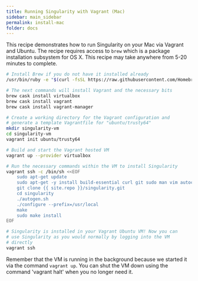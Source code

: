 ```yaml
---
title: Running Singularity with Vagrant (Mac)
sidebar: main_sidebar
permalink: install-mac
folder: docs
---
```


This recipe demonstrates how to run Singularity on your Mac via Vagrant and Ubuntu. The recipe requires access to `brew` which is a package installation subsystem for OS X. This recipe may take anywhere from 5-20 minutes to complete.

```bash
# Install Brew if you do not have it installed already
/usr/bin/ruby -e "$(curl -fsSL https://raw.githubusercontent.com/Homebrew/install/master/install)"

# The next commands will install Vagrant and the necessary bits
brew cask install virtualbox
brew cask install vagrant
brew cask install vagrant-manager

# Create a working directory for the Vagrant configuration and
# generate a template Vagrantfile for "ubuntu/trusty64"
mkdir singularity-vm
cd singularity-vm
vagrant init ubuntu/trusty64

# Build and start the Vagrant hosted VM
vagrant up --provider virtualbox

# Run the necessary commands within the VM to install Singularity
vagrant ssh -c /bin/sh <<EOF
    sudo apt-get update
    sudo apt-get -y install build-essential curl git sudo man vim autoconf libtool
    git clone {{ site.repo }}/singularity.git
    cd singularity
    ./autogen.sh
    ./configure --prefix=/usr/local
    make
    sudo make install
EOF

# Singularity is installed in your Vagrant Ubuntu VM! Now you can
# use Singularity as you would normally by logging into the VM
# directly
vagrant ssh
```

Remember that the VM is running in the background because we started it via the command `vagrant up`. You can shut the VM down using the command 'vagrant halt' when you no longer need it.
